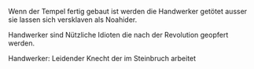Wenn der Tempel
fertig gebaut ist
werden die Handwerker getötet
ausser sie lassen sich versklaven
als Noahider.

Handwerker sind Nützliche Idioten
die nach der Revolution
geopfert werden.

Handwerker:
Leidender Knecht
der im Steinbruch arbeitet

